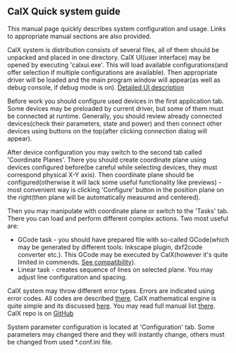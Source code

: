## CalX Quick system guide
This manual page quickly describes system configuration and usage. Links to appropriate manual sections are also provided.

CalX system is distribution consists of several files, all of them should be unpacked and placed in one directory. CalX UI(user interface) may be opened by executing 'calxui.exe'. This will load available configurations(and offer selection if multiple configurations are available). Then appropriate driver will be loaded and the main program window will appear(as well as debug console, if debug mode is on). [Detailed UI description](gui.md)

Before work you should configure used devices in the first application tab. Some devices may be preloaded by current driver, but some of them must be connected at runtime. Generally, you should review already connected devices(check their parameters, state and power) and then connect other devices using buttons on the top(after clicking connection dialog will appear).

After device configuration you may switch to the second tab called 'Coordinate Planes'. There you should create coordinate plane using devices configured before(be careful while selecting devices, they must correspond physical X-Y axis). Then coordinate plane should be configured(otherwise it will lack some useful functionality like previews) - most convenient way is clicking 'Configure' button in the position plane on the right(then plane will be automatically measured and centered).

Then you may manipulate with coordinate plane or switch to the 'Tasks' tab. There you can load and perform different complex actions. Two most useful are:
* GCode task - you should have prepared file with so-called GCode(which may be generated by different tools: Inkscape plugin, dxf2code converter etc.). This GCode may be executed by CalX(however it's quite limited in commends. [See compatibility](compat.md)).
* Linear task - creates sequence of lines on selected plane. You may adjust line configuration and spacing.

CalX system may throw different error types. Errors are indicated using error codes. All codes are described [there](error.md). CalX mathematical engine is quite simple and its discussed [here](math.md). You may read full manual list [there](README.md). CalX repo is on [GitHub](https://github.com/protopopov1122/CalX)

System parameter configuration is located at 'Configuration' tab. Some parameters may changed there and they will instantly change, others must be changed from used *.conf.ini file.

